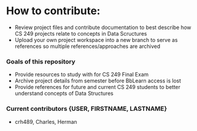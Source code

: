 <h1>How to contribute:</h1>
<ul>
  <li>Review project files and contribute documentation to best describe how CS 249 projects relate to concepts in Data Scructures</li>
  <li>Upload your own project workspace into a new branch to serve as references so multiple references/approaches are archived</li>
</ul>
<h3>Goals of this repository</h3>
<ul>
  <li>Provide resources to study with for CS 249 Final Exam</li>
  <li>Archive project details from semester before BbLearn access is lost</li>
  <li>Provide references for future and current CS 249 students to better understand concepts of Data Structures</li>
</ul>

<h3>Current contributors {USER, FIRSTNAME, LASTNAME}</h3>
<ul>
  <li>
    crh489, Charles, Herman
  </li>
</ul>

